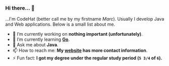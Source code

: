 ### Hi there... 👋

...I'm CodeHat (better call me by my firstname *Marc*). Usually I develop Java and Web applications. Below is a small list about me.

- 🔭 I’m currently working on **nothing important (unfortunately)**.
- 🌱 I’m currently learning **[Go](https://golang.org/)**.
- 💬 Ask me about **Java**.
- 📫 How to reach me: **My [website](https://www.codehat.de) has more contact information**.
- ⚡ Fun fact: **I got my degree under the regular study period (`5 3/4` of `6`).**
